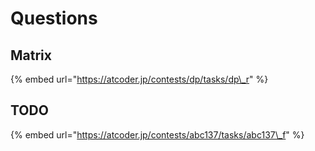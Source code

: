 # Questions

## Matrix

{% embed url="https://atcoder.jp/contests/dp/tasks/dp\_r" %}

## TODO

{% embed url="https://atcoder.jp/contests/abc137/tasks/abc137\_f" %}



